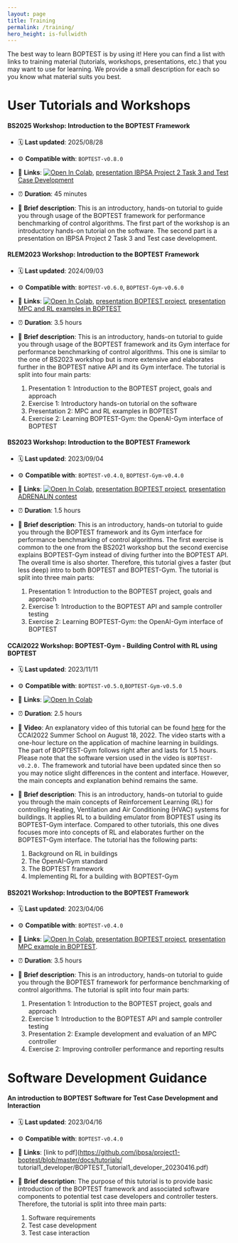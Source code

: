 ```yaml
---
layout: page
title: Training
permalink: /training/
hero_height: is-fullwidth
---
```


The best way to learn BOPTEST is by using it!
Here you can find a list with links to training material (tutorials, workshops, presentations, etc.) that you may want to use for learning.
We provide a small description for each so you know what material suits you best.

# User Tutorials and Workshops

#### BS2025 Workshop: Introduction to the BOPTEST Framework

- 🗓️ **Last updated**: 2025/08/28

- ⚙️ **Compatible with**: `BOPTEST-v0.8.0`

- 🔗 **Links**: <a href="https://colab.research.google.com/drive/1uqQtKcFl0fEWG_eRjDaokl8GH6ZT4UH6?usp=sharing" target="_parent"><img src="https://colab.research.google.com/assets/colab-badge.svg" alt="Open In Colab"/></a>, [presentation IBPSA Project 2 Task 3 and Test Case Development](https://github.com/ibpsa/project1-boptest/blob/master/docs/workshops/BS25Workshop_20250828/presentations/IBPSAProject2Task3_testcase_development_20250828.pdf)

- ⏰ **Duration**: 45 minutes

- 📝 **Brief description**: This is an introductory, hands-on tutorial to guide you through usage of the BOPTEST framework for performance benchmarking of control algorithms. The first part of the workshop is an introductory hands-on tutorial on the software. The second part is a  presentation on IBPSA Project 2 Task 3 and Test case development.




#### RLEM2023 Workshop: Introduction to the BOPTEST Framework

- 🗓️ **Last updated**: 2024/09/03

- ⚙️ **Compatible with**: `BOPTEST-v0.6.0`, `BOPTEST-Gym-v0.6.0`

- 🔗 **Links**: <a href="https://colab.research.google.com/github/ibpsa/project1-boptest/blob/master/docs/workshops/RlemWorkshop_20231112/Introduction_to_the_BOPTEST_framework.ipynb" target="_parent"><img src="https://colab.research.google.com/assets/colab-badge.svg" alt="Open In Colab"/></a>, [presentation BOPTEST project](https://github.com/ibpsa/project1-boptest/blob/master/docs/workshops/RlemWorkshop_20231112/presentations/BOPTEST_Overview_RLEM23_20231112.pptx.pdf), [presentation MPC and RL examples in BOPTEST](https://github.com/ibpsa/project1-boptest/blob/master/docs/workshops/RlemWorkshop_20231112/presentations/Example_Development_and_Evaluation_RLEM23_20231112.pdf)

- ⏰ **Duration**: 3.5 hours

- 📝 **Brief description**: This is an introductory, hands-on tutorial to guide you through usage of the BOPTEST framework and its Gym interface for performance benchmarking of control algorithms. This one is similar to the one of BS2023 workshop but is more extensive and elaborates further in the BOPTEST native API and its Gym interface.
The tutorial is split into four main parts:

    1. Presentation 1: Introduction to the BOPTEST project, goals and approach
    2. Exercise 1: Introductory hands-on tutorial on the software
    3. Presentation 2: MPC and RL examples in BOPTEST
    4. Exercise 2: Learning BOPTEST-Gym: the OpenAI-Gym interface of BOPTEST

#### BS2023 Workshop: Introduction to the BOPTEST Framework

- 🗓️ **Last updated**: 2023/09/04

- ⚙️ **Compatible with**: `BOPTEST-v0.4.0`, `BOPTEST-Gym-v0.4.0`

- 🔗 **Links**: <a href="https://colab.research.google.com/github/ibpsa/project1-boptest/blob/master/docs/workshops/BS23Workshop_20230904/Introduction_to_the_BOPTEST_framework_BS2023.ipynb" target="_parent"><img src="https://colab.research.google.com/assets/colab-badge.svg" alt="Open In Colab"/></a>, [presentation BOPTEST project](https://github.com/ibpsa/project1-boptest/blob/master/docs/workshops/BS23Workshop_20230904/presentations/BOPTEST_Overview_BS23_20230904.pdf), [presentation ADRENALIN contest](https://github.com/ibpsa/project1-boptest/blob/master/docs/workshops/BS23Workshop_20230904/presentations/Adrenalin_boptest_workshop_pitch.pdf)

- ⏰ **Duration**: 1.5 hours

- 📝 **Brief description**: This is an introductory, hands-on tutorial to guide you through the BOPTEST framework and its Gym interface for performance benchmarking of control algorithms. The first exercise is common to the one from the BS2021 workshop but the second exercise explains BOPTEST-Gym instead of diving further into the BOPTEST API. The overall time is also shorter. Therefore, this tutorial gives a faster (but less deep) intro to both BOPTEST and BOPTEST-Gym.
The tutorial is split into three main parts:

    1. Presentation 1: Introduction to the BOPTEST project, goals and approach
    2. Exercise 1: Introduction to the BOPTEST API and sample controller testing
    3. Exercise 2: Learning BOPTEST-Gym: the OpenAI-Gym interface of BOPTEST

#### CCAI2022 Workshop: BOPTEST-Gym - Building Control with RL using BOPTEST

- 🗓️ **Last updated**: 2023/11/11

- ⚙️ **Compatible with**: `BOPTEST-v0.5.0`,`BOPTEST-Gym-v0.5.0`

- 🔗 **Links**: <a href="https://colab.research.google.com/github/ibpsa/project1-boptest-gym/blob/master/docs/tutorials/CCAI_Summer_School_2022/Building_Control_with_RL_using_BOPTEST.ipynb" target="_parent"><img src="https://colab.research.google.com/assets/colab-badge.svg" alt="Open In Colab"/></a>

- ⏰ **Duration**: 2.5 hours

- 🎥 **Video**: An explanatory video of this tutorial can be found [here](https://drive.google.com/file/d/1lvCVQef_kctwCagA5QOVj7QljHQ1xKUQ/view?usp=sharing) for the CCAI2022 Summer School on August 18, 2022. The video starts with a one-hour lecture on the application of machine learning in buildings. The part of BOPTEST-Gym follows right after and lasts for 1.5 hours. Please note that the software version used in the video is `BOPTEST-v0.2.0.` The framework and tutorial have been updated since then so you may notice slight differences in the content and interface. However, the main concepts and explanation behind remains the same.

- 📝 **Brief description**: This is an introductory, hands-on tutorial to guide you through the main concepts of Reinforcement Learning (RL) for controlling Heating, Ventilation and Air Conditioning (HVAC) systems for buildings.
It applies RL to a building emulator from BOPTEST using its BOPTEST-Gym interface.
Compared to other tutorials, this one dives focuses more into concepts of RL and elaborates further on the BOPTEST-Gym interface.
The tutorial has the following parts:

    1. Background on RL in buildings
    2. The OpenAI-Gym standard
    3. The BOPTEST framework
    4. Implementing RL for a building with BOPTEST-Gym

#### BS2021 Workshop: Introduction to the BOPTEST Framework

- 🗓️ **Last updated**: 2023/04/06

- ⚙️ **Compatible with**: `BOPTEST-v0.4.0`

- 🔗 **Links**: <a href="https://colab.research.google.com/github/ibpsa/project1-boptest/blob/master/docs/workshops/BS21Workshop_20210831/Introduction_to_the_BOPTEST_framework.ipynb" target="_parent"><img src="https://colab.research.google.com/assets/colab-badge.svg" alt="Open In Colab"/></a>, [presentation BOPTEST project](https://github.com/ibpsa/project1-boptest/blob/master/docs/workshops/BS21Workshop_20210831/presentations/Introduction%20to%20the%20BOPTEST%20project.pdf), [presentation MPC example in BOPTEST](https://github.com/ibpsa/project1-boptest/blob/master/docs/workshops/BS21Workshop_20210831/presentations/Example%20MPC%20in%20BOPTEST.pdf).

- ⏰ **Duration**: 3.5 hours

- 📝 **Brief description**: This is an introductory, hands-on tutorial to guide you through the BOPTEST framework for performance benchmarking of control algorithms. The tutorial is split into four main parts:

    1. Presentation 1: Introduction to the BOPTEST project, goals and approach
    2. Exercise 1: Introduction to the BOPTEST API and sample controller testing
    3. Presentation 2: Example development and evaluation of an MPC controller
    4. Exercise 2: Improving controller performance and reporting results

# Software Development Guidance

#### An introduction to BOPTEST Software for Test Case Development and Interaction

- 🗓️ **Last updated**: 2023/04/16

- ⚙️ **Compatible with**: `BOPTEST-v0.4.0`

- 🔗 **Links**: [link to pdf](https://github.com/ibpsa/project1-boptest/blob/master/docs/tutorials/
tutorial1_developer/BOPTEST_Tutorial1_developer_20230416.pdf)

- 📝 **Brief description**: The purpose of this tutorial is to provide basic introduction of the BOPTEST framework and associated software components to potential test case developers and controller testers. Therefore, the tutorial is split into three main parts:

    1. Software requirements
    2. Test case development
    3. Test case interaction
